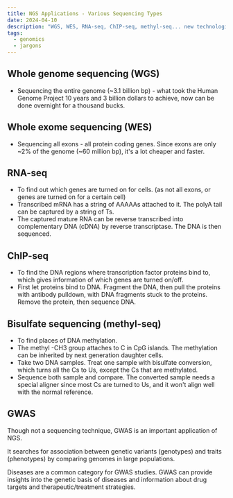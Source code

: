 ```yaml
---
title: NGS Applications - Various Sequencing Types
date: 2024-04-10
description: "WGS, WES, RNA-seq, ChIP-seq, methyl-seq... new technologies are still being developed."
tags:
  - genomics
  - jargons
---
```


Whole genome sequencing (WGS)
----
  - Sequencing the entire genome (~3.1 billion bp) - what took the Human Genome Project 10 years and 3 billion dollars to achieve, now can be done overnight for a thousand bucks.
  
Whole exome sequencing (WES)
----
  - Sequencing all exons - all protein coding genes. Since exons are only ~2% of the genome (~60 million bp), it's a lot cheaper and faster. 
  
RNA-seq
----
- To find out which genes are turned on for cells. (as not all exons, or genes are turned on for a certain cell)
- Transcribed mRNA has a string of AAAAAs attached to it. The polyA tail can be captured by a string of Ts.
- The captured mature RNA can be reverse transcribed into <a name="index32"></a>complementary DNA (cDNA) by reverse transcriptase. The DNA is then sequenced.

ChIP-seq
----
- To find the DNA regions where transcription factor proteins bind to, which gives information of which genes are turned on/off.
- First let proteins bind to DNA. Fragment the DNA, then pull the proteins with antibody pulldown, with DNA fragments stuck to the proteins. Remove the protein, then sequence DNA.

Bisulfate sequencing (methyl-seq)
----
- To find places of DNA methylation.
- The methyl -CH3 group attaches to C in CpG islands. The methylation can be inherited by next generation daughter cells.
- Take two DNA samples. Treat one sample with bisulfate conversion, which turns all the Cs to Us, except the Cs that are methylated. 
- Sequence both sample and compare. The converted sample needs a special aligner since most Cs are turned to Us, and it won't align well with the normal reference.

GWAS
----
Though not a sequencing technique, GWAS is an important application of NGS.

It searches for association between genetic variants (genotypes) and traits (phenotypes) by comparing genomes in large populations.

Diseases are a common category for GWAS studies. GWAS can provide insights into the genetic basis of diseases and information about drug targets and therapeutic/treatment strategies.
